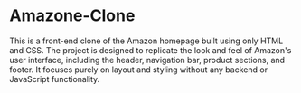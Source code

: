 # Amazone-Clone

This is a front-end clone of the Amazon homepage built using only HTML and CSS. The project is designed to replicate the look and feel of Amazon's user interface, including the header, navigation bar, product sections, and footer. It focuses purely on layout and styling without any backend or JavaScript functionality.
